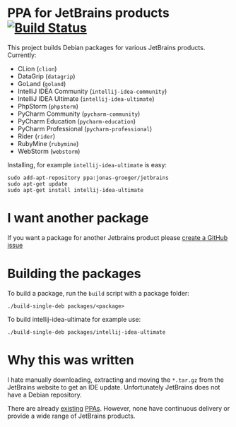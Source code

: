 # PPA for JetBrains products [![Build Status](https://travis-ci.org/JonasGroeger/jetbrains-ppa.svg?branch=master)](https://travis-ci.org/JonasGroeger/jetbrains-ppa)

This project builds Debian packages for various JetBrains products. Currently:

* CLion (`clion`)
* DataGrip (`datagrip`)
* GoLand (`goland`)
* IntelliJ IDEA Community (`intellij-idea-community`)
* IntelliJ IDEA Ultimate (`intellij-idea-ultimate`)
* PhpStorm (`phpstorm`)
* PyCharm Community (`pycharm-community`)
* PyCharm Education (`pycharm-education`)
* PyCharm Professional (`pycharm-professional`)
* Rider (`rider`)
* RubyMine (`rubymine`)
* WebStorm (`webstorm`)

Installing, for example `intellij-idea-ultimate` is easy:

    sudo add-apt-repository ppa:jonas-groeger/jetbrains
    sudo apt-get update
    sudo apt-get install intellij-idea-ultimate

# I want another package

If you want a package for another Jetbrains product please [create a GitHub issue](https://github.com/JonasGroeger/jetbrains-ppa/issues/new)

# Building the packages

To build a package, run the `build` script with a package folder:

    ./build-single-deb packages/<package>

To build intellij-idea-ultimate for example use:

    ./build-single-deb packages/intellij-idea-ultimate

# Why this was written

I hate manually downloading, extracting and moving the `*.tar.gz` from the
JetBrains website to get an IDE update. Unfortunately JetBrains does not have a
Debian repository.

There are already [existing](https://launchpad.net/~mmk2410/+archive/ubuntu/intellij-idea)
 [PPAs](https://launchpad.net/~vantuz/+archive/ubuntu/jetbrains).
However, none have continuous delivery or provide a wide range of JetBrains products.
